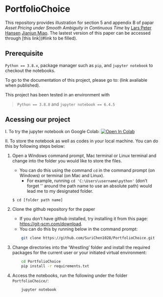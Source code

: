 # PortfolioChoice

This repository provides illustration for section 5 and appendix B of papar *Asset Pricing under Smooth Ambiguity in Continuous Time* by [Lars Peter Hansen][id1] [Jianjun Miao][id2].
The lastest version of this paper can be accessed through [this link](#link to be filled).

[id1]: https://larspeterhansen.org/
[id2]: https://people.bu.edu/miaoj/



## <a name="prerequisite"></a>Prerequisite
`Python == 3.8.x`, package manager such as `pip`,  and `jupyter notebook` to checkout the notebooks. 

To go to the documentation of this project, please go to: (link avaliable when published).

This project has been tested in an environment with
> `Python == 3.8.8` and  `jupyter notebook == 6.4.5`

## <a name="acessing"></a>Acessing our project

I. To try the jupyter notebook on Google Colab:
[![Open In Colab](https://colab.research.google.com/assets/colab-badge.svg)](https://github.com/SuriChen/PortfolioChoce.git/PortfolioChoice.ipynb)

II. To store the notebook as well as codes in your local machine. You can do this by following steps below:

1.  Open a Windows command prompt, Mac terminal or Linux terminal and change into the folder you would like to store the files.
 	-  You can do this using the command `cd` in the command prompt (on Windows) or terminal (on Mac and Linux).
        - For example, running `cd 'C:\Users\username\python'` (don’t forget '' around the path name to use an absolute path) would lead me to my designated folder.
     
    ```bash
    $ cd [folder path name]
    ```

2.  Clone the github repository for the paper
    - If you don’t have github installed, try installing it from this page: https://git-scm.com/download.
    - You can do this by running below in the command prompt:
    
    ```bash
        git clone https://github.com/SuriChen1028/PortfolioChoice.git
    ```
    
3.  Change directories into the ‘Wrestling’ folder and install the required packages for the current user or your initiated virtual environment:
    
    ```bash
        cd PortfolioChoice
        pip install -r requirements.txt
    ```
4. Access the notebooks, run the following under the folder `PortfolioChoice/`:
    
    ```bash
        jupyter notebook
    ```
